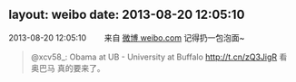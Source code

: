 layout: weibo
date: 2013-08-20 12:05:10
---
2013-08-20 12:05:10  &nbsp;&nbsp;&nbsp;&nbsp;&nbsp;&nbsp; 来自 <a href="http://weibo.com/" rel="nofollow">微博 weibo.com</a>
记得扔一包泡面~
>  @xcv58_: Obama at UB - University at Buffalo http://t.cn/zQ3JigR  看 奥巴马 真的要来了。 ​​​
